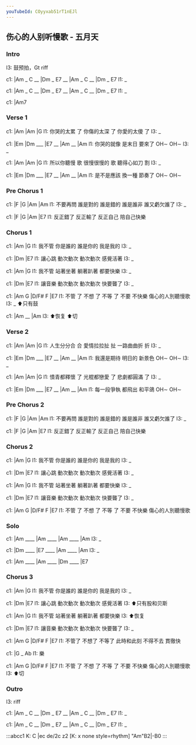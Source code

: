 ```yaml
---
youTubeId: COyyxab51rT1nEJl
---
```


## 伤心的人别听慢歌 - 五月天

### Intro

l3: 鼓预拍，Gt riff

c1: |Am _ C __ |Dm _ E7 __ |Am _ C __ |Dm _ E7 
l1:  _

c1: |Am _ C __ |Dm _ E7 __ |Am _ C __ |Dm _ E7 
l1:  _

c1: |Am7

### Verse 1

c1:           |Am           |Am           |G
l1: 你哭的太累 了 你傷的太深 了 你愛的太傻 了
l3: _

c1:           |Em            |Dm ___ |E7 __ |Am __ |Am
l1: 你哭的就像  是末日 要來了         OH∼    OH∼
l3: _

c1:           |Am           |Am           |G
l1: 所以你聽慢 歌 很慢很慢的 歌 聽得心如刀 割
l3: _

c1:           |Em            |Dm ___ |E7 __ |Am __ |Am
l1: 是不是應該  換一種 節奏了         OH∼    OH∼

### Pre Chorus 1

c1:         |F       |G       |Am      |Am
l1: 不要再問 誰是對的 誰是錯的 誰是誰非 誰又虧欠誰了
l3: _

c1: |F       |G       |Am      |E7
l1:  反正錯了 反正輸了 反正自己 陪自己快樂

### Chorus 1

c1:       |Am               |G
l1: 我不管 你是誰的 誰是你的 我是我的
l3: _

c1:       |Dm               |E7
l1: 讓心跳 動次動次 動次動次 感覺活著
l3: _

c1:       |Am               |G
l1: 我不管 站著坐著 躺著趴著 都要快樂
l3: _

c1:       |Dm               |E7
l1: 讓音樂 動次動次 動次動次 快要聾了
l3: _

c1:     |Am      G      |D/F#     F     |E7
l1: 不管 了 不想 了 不等 了  不要 不快樂 傷心的人別聽慢歌
l3: _                                    ⬆️只有鼓

c1: |Am     __ |Am
l3:  ⬆️恢复    ⬆️切

### Verse 2

c1:           |Am           |Am           |G
l1: 人生分分合 合 愛情拉拉扯 扯 一路曲曲折 折
l3: _

c1:           |Em            |Dm ___ |E7 __ |Am __ |Am
l1: 我還是期待  明日的 新景色         OH∼    OH∼
l3: _

c1:           |Am           |Am           |G
l1: 憤青都釋懷 了 光棍都戀愛 了 悲劇都圓滿 了
l3: _

c1:           |Em            |Dm ___ |E7 __ |Am __ |Am
l1: 每一段爭執  都飛出 和平鴿         OH∼    OH∼

### Pre Chorus 2

c1:         |F       |G       |Am      |Am
l1: 不要再問 誰是對的 誰是錯的 誰是誰非 誰又虧欠誰了
l3: _

c1: |F       |G       |Am      |E7
l1:  反正錯了 反正輸了 反正自己 陪自己快樂

### Chorus 2

c1:       |Am               |G
l1: 我不管 你是誰的 誰是你的 我是我的
l3: _

c1:       |Dm               |E7
l1: 讓心跳 動次動次 動次動次 感覺活著
l3: _

c1:       |Am               |G
l1: 我不管 站著坐著 躺著趴著 都要快樂
l3: _

c1:       |Dm               |E7
l1: 讓音樂 動次動次 動次動次 快要聾了
l3: _

c1:     |Am      G      |D/F#     F     |E7
l1: 不管 了 不想 了 不等 了  不要 不快樂 傷心的人別聽慢歌

### Solo

c1: |Am ____ |Am ____ |Am ____ |Am
l3:  _

c1: |Dm ____ |E7 ____ |Am ____ |Am
l3:  _

c1: |Am ____ |Am ____ |Dm ____ |E7

### Chorus 3

c1:       |Am               |G
l1: 我不管 你是誰的 誰是你的 我是我的
l3: _

c1:       |Dm                   |E7
l1: 讓心跳 動次動次      動次動次 感覺活著
l3:        ⬆️只有股和贝斯

c1:       |Am               |G
l1: 我不管 站著坐著 躺著趴著 都要快樂
l3:        ⬆️恢复

c1:       |Dm               |E7
l1: 讓音樂 動次動次 動次動次 快要聾了
l3: _

c1:     |Am      G      |D/F#     F     |E7
l1: 不管了 不想了 不等了 此時和此刻 不得不去 貫徹快

c1: |G _ Ab
l1:  樂

c1:     |Am      G      |D/F#     F     |E7
l1: 不管 了 不想 了 不等 了  不要 不快樂 傷心的人別聽慢歌
l3:                                      ⬆️切

### Outro

l3: riff

c1: |Am _ C __ |Dm _ E7 __ |Am _ C __ |Dm _ E7 
l1:  _

c1: |Am _ C __ |Dm _ E7 __ |Am _ C __ |Dm _ E7 
l1:  _

:::abcc1
K: C
|ec de/2c z2
[K: x none style=rhythm] "Am"B2|-B0
:::
